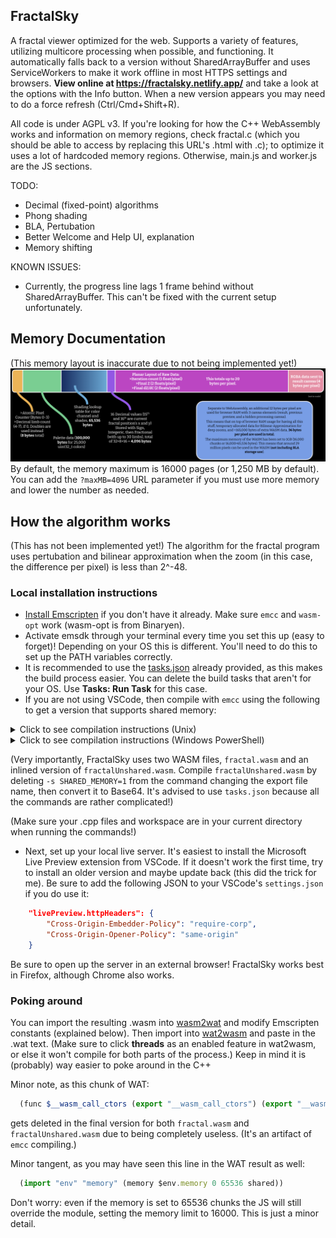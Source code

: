 ## FractalSky
A fractal viewer optimized for the web. Supports a variety of features, utilizing multicore processing when possible, and functioning. It automatically falls back to a version without SharedArrayBuffer and uses ServiceWorkers to make it work offline in most HTTPS settings and browsers.
**View online at https://fractalsky.netlify.app/** and take a look at the options with the Info button. When a new version appears you may need to do a force refresh (Ctrl/Cmd+Shift+R).

All code is under AGPL v3. If you're looking for how the C++ WebAssembly works and information on memory regions, check fractal.c (which you should be able to access by replacing this URL's .html with .c); to optimize it uses a lot of hardcoded memory regions. Otherwise, main.js and worker.js are the JS sections.

TODO:
- Decimal (fixed-point) algorithms
- Phong shading
- BLA, Pertubation
- Better Welcome and Help UI, explanation
- Memory shifting

KNOWN ISSUES:
- Currently, the progress line lags 1 frame behind without SharedArrayBuffer. This can't be fixed with the current setup unfortunately.

## Memory Documentation
(This memory layout is inaccurate due to not being implemented yet!)
![Memory Layout](memoryLayout.png)
By default, the memory maximum is 16000 pages (or 1,250 MB by default). You can add the `?maxMB=4096` URL parameter if you must use more memory and lower the number as needed.

## How the algorithm works
(This has not been implemented yet!)
The algorithm for the fractal program uses pertubation and bilinear approximation when the zoom (in this case, the difference per pixel) is less than 2^-48.

### Local installation instructions
- [Install Emscripten](https://emscripten.org/docs/getting_started/downloads.html) if you don't have it already. Make sure `emcc` and `wasm-opt` work (wasm-opt is from Binaryen).
- Activate emsdk through your terminal every time you set this up (easy to forget)! Depending on your OS this is different. You'll need to do this to set up the PATH variables correctly.
- It is recommended to use the [tasks.json](.vscode/tasks.json) already provided, as this makes the build process easier. You can delete the build tasks that aren't for your OS. Use **Tasks: Run Task** for this case.
- If you are not using VSCode, then compile with `emcc` using the following to get a version that supports shared memory:
<details>
<summary>Click to see compilation instructions (Unix)</summary>
emcc -O3 -ffast-math -s SHARED_MEMORY=1 -s SIDE_MODULE=2 -s NODEJS_CATCH_REJECTION=0 -s WASM_BIGINT=0 -Wl, --no-entry -s ALLOW_MEMORY_GROWTH=1 -s EXPORTED_FUNCTIONS=\"['_run','_render']\" -s ERROR_ON_UNDEFINED_SYMBOLS=0 -s DISABLE_EXCEPTION_CATCHING=1 -o fractal.wasm fractal.cpp && { TEMP_WASM=$(mktemp -t wasm_opt_XXXXXX); wasm-opt fractal.wasm -o \"$TEMP_WASM\" -O4 --strip-debug --strip-dwarf --strip-producers --enable-threads && mv \"$TEMP_WASM\" fractal.wasm; }
</details>
<details>
<summary>Click to see compilation instructions (Windows PowerShell)</summary>
emcc -O3 -ffast-math -s SHARED_MEMORY=1 -s SIDE_MODULE=2 -s NODEJS_CATCH_REJECTION=0 -s WASM_BIGINT=0 -Wl,--no-entry -s ALLOW_MEMORY_GROWTH=1 -s EXPORTED_FUNCTIONS="['_run','_render']" -s ERROR_ON_UNDEFINED_SYMBOLS=0 -s DISABLE_EXCEPTION_CATCHING=1 -o fractal.wasm fractal.cpp; if ($LASTEXITCODE -eq 0) { $TEMP_WASM = [System.IO.Path]::GetTempFileName() + ".wasm"; wasm-opt fractal.wasm -o $TEMP_WASM -O4 --strip-debug --strip-dwarf --strip-producers --enable-threads; if ($LASTEXITCODE -eq 0) { Move-Item -Path $TEMP_WASM -Destination fractal.wasm -Force; } else { Write-Error "wasm-opt failed."; } } else { Write-Error "emcc failed."; }
</details>

(Very importantly, FractalSky uses two WASM files, `fractal.wasm` and an inlined version of `fractalUnshared.wasm`. Compile `fractalUnshared.wasm` by deleting `-s SHARED_MEMORY=1` from the command changing the export file name, then convert it to Base64. It's advised to use `tasks.json` because all the commands are rather complicated!)

(Make sure your .cpp files and workspace are in your current directory when running the commands!)
- Next, set up your local live server. It's easiest to install the Microsoft Live Preview extension from VSCode. If it doesn't work the first time, try to install an older version and maybe update back (this did the trick for me). Be sure to add the following JSON to your VSCode's `settings.json` if you do use it:
```json
    "livePreview.httpHeaders": {
        "Cross-Origin-Embedder-Policy": "require-corp",
        "Cross-Origin-Opener-Policy": "same-origin"
    }
```
Be sure to open up the server in an external browser! FractalSky works best in Firefox, although Chrome also works.

### Poking around
You can import the resulting .wasm into [wasm2wat](https://webassembly.github.io/wabt/demo/wasm2wat/) and modify Emscripten constants (explained below). Then import into [wat2wasm](https://webassembly.github.io/wabt/demo/wat2wasm/) and paste in the .wat text. (Make sure to click **threads** as an enabled feature in wat2wasm, or else it won't compile for both parts of the process.) Keep in mind it is (probably) way easier to poke around in the C++

Minor note, as this chunk of WAT:
```js
  (func $__wasm_call_ctors (export "__wasm_call_ctors") (export "__wasm_apply_data_relocs") (type $t0))
```
gets deleted in the final version for both `fractal.wasm` and `fractalUnshared.wasm` due to being completely useless. (It's an artifact of `emcc` compiling.)


Minor tangent, as you may have seen this line in the WAT result as well:
```js
  (import "env" "memory" (memory $env.memory 0 65536 shared))
```

Don't worry: even if the memory is set to 65536 chunks the JS will still override the module, setting the memory limit to 16000. This is just a minor detail.